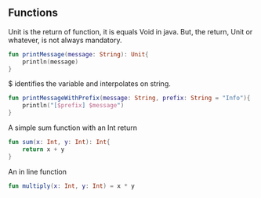## Functions

Unit is the return of function, it is equals Void in java.
But, the return, Unit or whatever, is not always mandatory.
~~~kotlin
fun printMessage(message: String): Unit{
    println(message)
}
~~~

$ identifies the variable and interpolates on string.

~~~~kotlin
fun printMessageWithPrefix(message: String, prefix: String = "Info"){
    println("[$prefix] $message")
}
~~~~

A simple sum function with an Int return 
~~~~kotlin
fun sum(x: Int, y: Int): Int{
    return x + y
}
~~~~
An in line function
~~~~kotlin
fun multiply(x: Int, y: Int) = x * y
~~~~